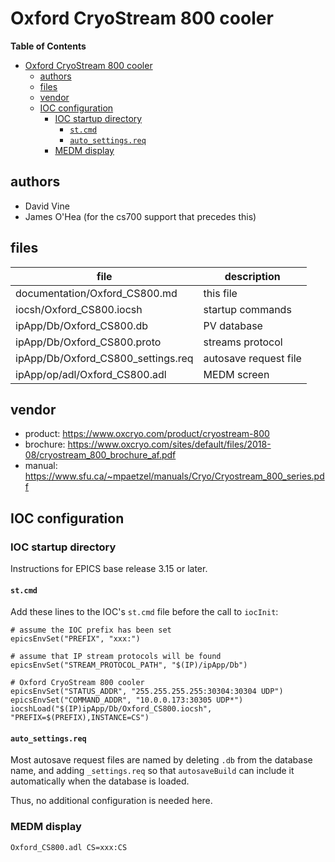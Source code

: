 # Oxford CryoStream 800 cooler

**Table of Contents**

- [Oxford CryoStream 800 cooler](#oxford-cryostream-800-cooler)
  - [authors](#authors)
  - [files](#files)
  - [vendor](#vendor)
  - [IOC configuration](#ioc-configuration)
    - [IOC startup directory](#ioc-startup-directory)
      - [`st.cmd`](#stcmd)
      - [`auto_settings.req`](#autosettingsreq)
    - [MEDM display](#medm-display)

## authors

* David Vine
* James O'Hea (for the cs700 support that precedes this)

## files

file | description
---- | -----
documentation/Oxford_CS800.md | this file
iocsh/Oxford_CS800.iocsh | startup commands
ipApp/Db/Oxford_CS800.db | PV database
ipApp/Db/Oxford_CS800.proto | streams protocol
ipApp/Db/Oxford_CS800_settings.req | autosave request file
ipApp/op/adl/Oxford_CS800.adl | MEDM screen

## vendor

* product: https://www.oxcryo.com/product/cryostream-800
* brochure: https://www.oxcryo.com/sites/default/files/2018-08/cryostream_800_brochure_af.pdf
* manual: https://www.sfu.ca/~mpaetzel/manuals/Cryo/Cryostream_800_series.pdf

## IOC configuration

### IOC startup directory

Instructions for EPICS base release 3.15 or later.

#### `st.cmd`

Add these lines to the IOC's `st.cmd` file before the call to `iocInit`:

    # assume the IOC prefix has been set
    epicsEnvSet("PREFIX", "xxx:")

    # assume that IP stream protocols will be found
    epicsEnvSet("STREAM_PROTOCOL_PATH", "$(IP)/ipApp/Db")

    # Oxford CryoStream 800 cooler
    epicsEnvSet("STATUS_ADDR", "255.255.255.255:30304:30304 UDP")
    epicsEnvSet("COMMAND_ADDR", "10.0.0.173:30305 UDP*")
    iocshLoad("$(IP)ipApp/Db/Oxford_CS800.iocsh", "PREFIX=$(PREFIX),INSTANCE=CS")

#### `auto_settings.req`

Most autosave request files are named by deleting 
`.db` from the database name, and adding `_settings.req`
so that `autosaveBuild` can include it automatically 
when the database is loaded.

Thus, no additional configuration is needed here.

### MEDM display

    Oxford_CS800.adl CS=xxx:CS
